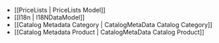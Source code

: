 - [[PriceLists | PriceLists Model]]
- [[I18n | I18NDataModel]]
- [[Catalog Metadata Category | CatalogMetaData Catalog Category]]
- [[Catalog Metadata Product | CatalogMetaData Catalog Product]]